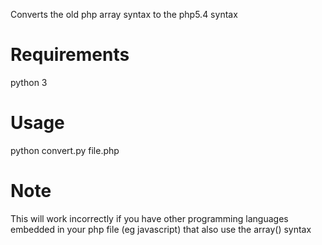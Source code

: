 Converts the old php array syntax to the php5.4 syntax

# Requirements

python 3

# Usage

python convert.py file.php

# Note

This will work incorrectly if you have other programming languages embedded in your php file (eg javascript) that also use the array() syntax